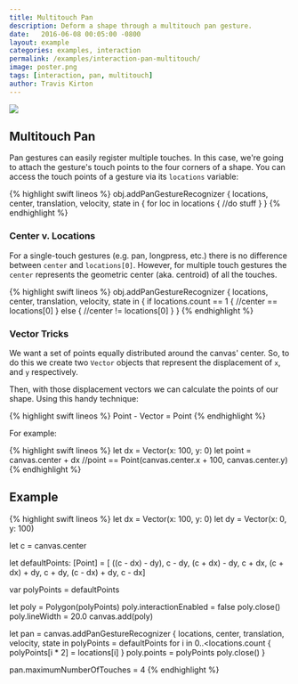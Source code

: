 ```yaml
---
title: Multitouch Pan
description: Deform a shape through a multitouch pan gesture.
date:   2016-06-08 00:05:00 -0800
layout: example
categories: examples, interaction
permalink: /examples/interaction-pan-multitouch/
image: poster.png
tags: [interaction, pan, multitouch]
author: Travis Kirton
---
```

![](pan-multitouch.png)

## Multitouch Pan
Pan gestures can easily register multiple touches. In this case, we're going to attach the gesture's touch points to the four corners of a shape. You can access the touch points of a gesture via its `locations` variable:

{% highlight swift lineos %}
obj.addPanGestureRecognizer { locations, center, translation, velocity, state in {
    for loc in locations {
        //do stuff
    }
}
{% endhighlight %}

### Center v. Locations
For a single-touch gestures (e.g. pan, longpress, etc.) there is no difference between `center` and `locations[0]`. However, for multiple touch gestures the `center` represents the geometric center (aka. centroid) of all the touches.

{% highlight swift lineos %}
obj.addPanGestureRecognizer { locations, center, translation, velocity, state in {
    if locations.count == 1 {
        //center == locations[0]
    } else {
        //center != locations[0]
    }
}
{% endhighlight %}

### Vector Tricks
We want a set of points equally distributed around the canvas' center. So, to do this we create two `Vector` objects that represent the displacement of `x`, and `y` respectively.

Then, with those displacement vectors we can calculate the points of our shape. Using this handy technique:

{% highlight swift lineos %}
Point - Vector = Point
{% endhighlight %}

For example: 

{% highlight swift lineos %}
let dx = Vector(x: 100, y: 0)
let point = canvas.center + dx
//point == Point(canvas.center.x + 100, canvas.center.y)
{% endhighlight %}

## Example
{% highlight swift lineos %}
let dx = Vector(x: 100, y: 0)
let dy = Vector(x: 0, y: 100)

let c = canvas.center

let defaultPoints: [Point] = [
    ((c - dx) - dy),
    c - dy,
    (c + dx) - dy,
    c + dx,
    (c + dx) + dy,
    c + dy,
    (c - dx) + dy,
    c - dx]

var polyPoints = defaultPoints

let poly = Polygon(polyPoints)
poly.interactionEnabled = false
poly.close()
poly.lineWidth = 20.0
canvas.add(poly)

let pan = canvas.addPanGestureRecognizer { locations, center, translation, velocity, state in
    polyPoints = defaultPoints
    for i in 0..<locations.count {
        polyPoints[i * 2] = locations[i]
    }
    poly.points = polyPoints
    poly.close()
}

pan.maximumNumberOfTouches = 4
{% endhighlight %}
